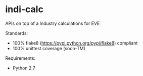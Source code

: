 # indi-calc
APIs on top of a Industry calculations for EVE

Standards:
- 100% flake8 (https://pypi.python.org/pypi/flake8) compliant
- 100% unittest coverage (soon-TM)

Requirements:
- Python 2.7